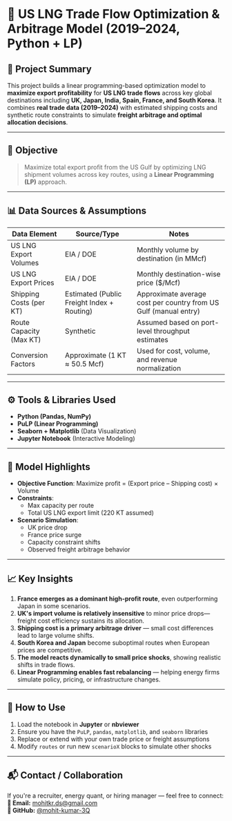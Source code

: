 
# 🧠 US LNG Trade Flow Optimization & Arbitrage Model (2019–2024, Python + LP)

## 📌 Project Summary  
This project builds a linear programming-based optimization model to **maximize export profitability** for **US LNG trade flows** across key global destinations including **UK, Japan, India, Spain, France, and South Korea**. It combines **real trade data (2019–2024)** with estimated shipping costs and synthetic route constraints to simulate **freight arbitrage and optimal allocation decisions**.

---

## 🎯 Objective  
> Maximize total export profit from the US Gulf by optimizing LNG shipment volumes across key routes, using a **Linear Programming (LP)** approach.

---

## 📊 Data Sources & Assumptions  

| Data Element                     | Source/Type                              | Notes                                                                 |
|----------------------------------|------------------------------------------|-----------------------------------------------------------------------|
| US LNG Export Volumes            | EIA / DOE                                | Monthly volume by destination (in MMcf)                               |
| US LNG Export Prices             | EIA / DOE                                | Monthly destination-wise price ($/Mcf)                                |
| Shipping Costs (per KT)         | Estimated (Public Freight Index + Routing) | Approximate average cost per country from US Gulf (manual entry)     |
| Route Capacity (Max KT)         | Synthetic                                 | Assumed based on port-level throughput estimates                      |
| Conversion Factors              | Approximate (1 KT ≈ 50.5 Mcf)             | Used for cost, volume, and revenue normalization                      |

---

## ⚙️ Tools & Libraries Used
- **Python (Pandas, NumPy)**
- **PuLP (Linear Programming)**
- **Seaborn + Matplotlib** (Data Visualization)
- **Jupyter Notebook** (Interactive Modeling)

---

## 🧮 Model Highlights
- **Objective Function**: Maximize profit = (Export price – Shipping cost) × Volume  
- **Constraints**:
  - Max capacity per route
  - Total US LNG export limit (220 KT assumed)
- **Scenario Simulation**:
  - UK price drop  
  - France price surge  
  - Capacity constraint shifts  
  - Observed freight arbitrage behavior

---

## 📈 Key Insights
1. **France emerges as a dominant high-profit route**, even outperforming Japan in some scenarios.
2. **UK's import volume is relatively insensitive** to minor price drops—freight cost efficiency sustains its allocation.
3. **Shipping cost is a primary arbitrage driver** — small cost differences lead to large volume shifts.
4. **South Korea and Japan** become suboptimal routes when European prices are competitive.
5. **The model reacts dynamically to small price shocks**, showing realistic shifts in trade flows.
6. **Linear Programming enables fast rebalancing** — helping energy firms simulate policy, pricing, or infrastructure changes.

---

## 📌 How to Use
1. Load the notebook in **Jupyter** or **nbviewer**  
2. Ensure you have the `PuLP`, `pandas`, `matplotlib`, and `seaborn` libraries  
3. Replace or extend with your own trade price or freight assumptions  
4. Modify `routes` or run new `scenarioX` blocks to simulate other shocks

---

## 📬 Contact / Collaboration  
If you're a recruiter, energy quant, or hiring manager — feel free to connect:  
**📧 Email:** mohitkr.ds@gmail.com  
**🔗 GitHub:** [@mohit-kumar-3Q](https://github.com/mohit-kumar-3Q)
